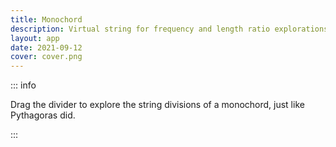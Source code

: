 ```yaml
---
title: Monochord
description: Virtual string for frequency and length ratio explorations
layout: app
date: 2021-09-12
cover: cover.png
---
```


<script setup>
import { defineClientComponent } from 'vitepress'

const MonoChord = defineClientComponent(() => {
  return import('./MonoChord.vue')
})
</script>

<MonoChord style="position: sticky; top: 0;"  />

::: info

Drag the divider to explore the string divisions of a monochord, just like Pythagoras did.

:::